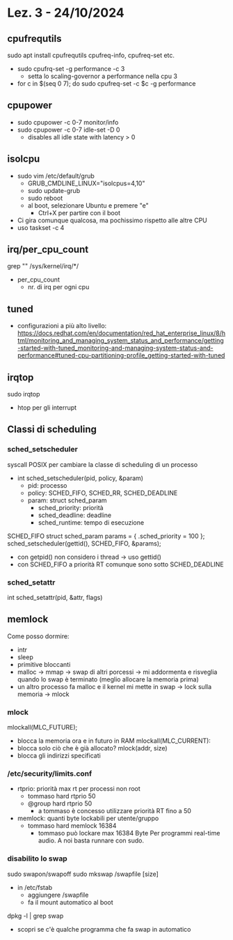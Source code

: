 # Lez. 3 - 24/10/2024

## cpufrequtils
sudo apt install cpufrequtils
cpufreq-info, cpufreq-set etc.
- sudo cpufrq-set -g performance -c 3
  - setta lo scaling-governor a performance nella cpu 3
- for c in $(seq 0 7); do sudo cpufreq-set -c $c -g performance

## cpupower
- sudo cpupower -c 0-7 monitor/info
- sudo cpupower -c 0-7 idle-set -D 0
  - disables all idle state with latency > 0

## isolcpu
- sudo vim /etc/default/grub
  - GRUB_CMDLINE_LINUX="isolcpus=4,10"
  - sudo update-grub
  - sudo reboot
  - al boot, selezionare Ubuntu e premere "e"
    - Ctrl+X per partire con il boot
- Ci gira comunque qualcosa, ma pochissimo rispetto alle altre CPU
- uso taskset -c 4

## irq/per_cpu_count
grep "" /sys/kernel/irq/*/
- per_cpu_count
  - nr. di irq per ogni cpu

## tuned
- configurazioni a più alto livello:
https://docs.redhat.com/en/documentation/red_hat_enterprise_linux/8/html/monitoring_and_managing_system_status_and_performance/getting-started-with-tuned_monitoring-and-managing-system-status-and-performance#tuned-cpu-partitioning-profile_getting-started-with-tuned

## irqtop
sudo irqtop
- htop per gli interrupt

## Classi di scheduling

### sched_setscheduler
syscall POSIX per cambiare la classe di scheduling di un processo
- int sched_setscheduler(pid, policy, &param)
  - pid: processo
  - policy: SCHED_FIFO, SCHED_RR, SCHED_DEADLINE
  - param: struct sched_param
    - sched_priority: priorità
    - sched_deadline: deadline
    - sched_runtime: tempo di esecuzione

SCHED_FIFO
struct sched_param params = {
        .sched_priority = 100
    };
sched_setscheduler(gettid(), SCHED_FIFO, &params);
- con getpid() non considero i thread -> uso gettid()
- con SCHED_FIFO a priorità RT comunque sono sotto SCHED_DEADLINE

### sched_setattr
int sched_setattr(pid, &attr, flags)

## memlock
Come posso dormire:
- intr
- sleep
- primitive bloccanti
- malloc -> mmap -> swap di altri porcessi -> mi addormenta e risveglia quando lo swap è terminato (meglio allocare la memoria prima)
- un altro processo fa malloc e il kernel mi mette in swap -> lock sulla memoria -> mlock

### mlock
mlockall(MLC_FUTURE);
- blocca la memoria ora e in futuro in RAM
mlockall(MLC_CURRENT):
- blocca solo ciò che è già allocato?
mlock(addr, size)
- blocca gli indirizzi specificati

### /etc/security/limits.conf
- rtprio: priorità max rt per processi non root
  - tommaso hard rtprio 50
  - @group  hard rtprio 50
    - a tommaso è concesso utilizzare priorità RT fino a 50
- memlock: quanti byte lockabili per utente/gruppo
  - tommaso hard memlock 16384
    - tommaso può lockare max 16384 Byte
Per programmi real-time audio. A noi basta runnare con sudo.

### disabilito lo swap
sudo swapon/swapoff
sudo mkswap /swapfile [size]
- in /etc/fstab
  - aggiungere /swapfile
  - fa il mount automatico al boot

dpkg -l | grep swap
- scopri se c'è qualche programma che fa swap in automatico